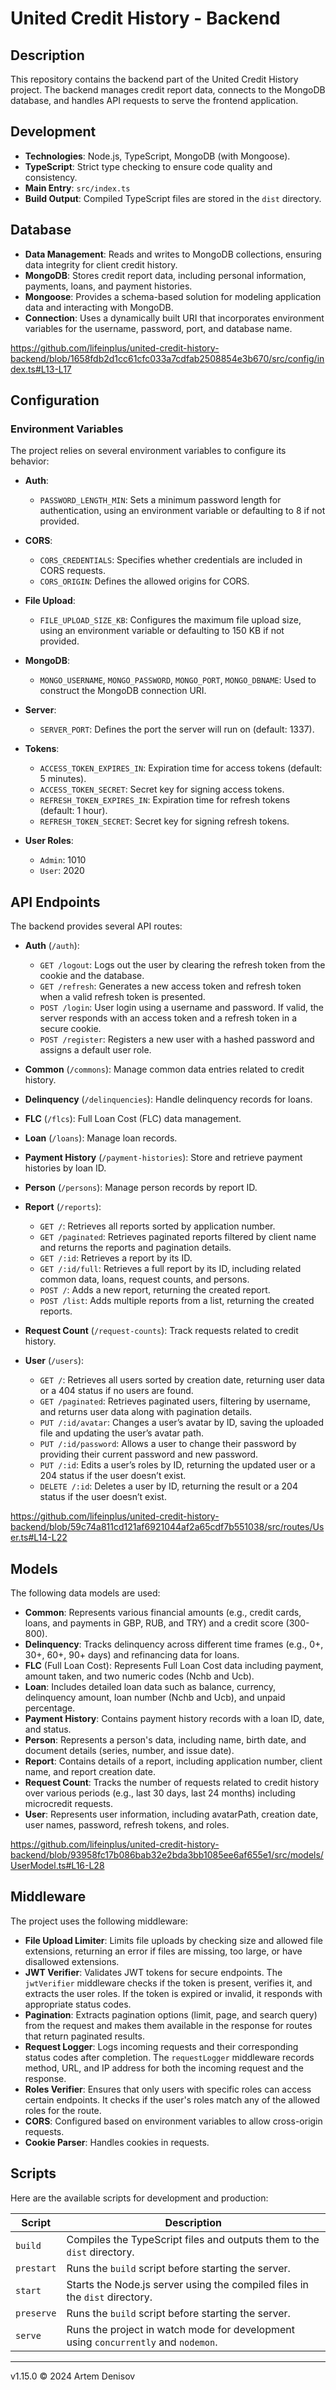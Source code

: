 # United Credit History - Backend

## Description

This repository contains the backend part of the United Credit History project. The backend manages credit report data, connects to the MongoDB database, and handles API requests to serve the frontend application.

## Development

-   **Technologies**: Node.js, TypeScript, MongoDB (with Mongoose).
-   **TypeScript**: Strict type checking to ensure code quality and consistency.
-   **Main Entry**: `src/index.ts`
-   **Build Output**: Compiled TypeScript files are stored in the `dist` directory.

## Database

-   **Data Management**: Reads and writes to MongoDB collections, ensuring data integrity for client credit history.
-   **MongoDB**: Stores credit report data, including personal information, payments, loans, and payment histories.
-   **Mongoose**: Provides a schema-based solution for modeling application data and interacting with MongoDB.
-   **Connection**: Uses a dynamically built URI that incorporates environment variables for the username, password, port, and database name.

https://github.com/lifeinplus/united-credit-history-backend/blob/1658fdb2d1cc61cfc033a7cdfab2508854e3b670/src/config/index.ts#L13-L17

## Configuration

### Environment Variables

The project relies on several environment variables to configure its behavior:

-   **Auth**:

    -   `PASSWORD_LENGTH_MIN`: Sets a minimum password length for authentication, using an environment variable or defaulting to 8 if not provided.

-   **CORS**:

    -   `CORS_CREDENTIALS`: Specifies whether credentials are included in CORS requests.
    -   `CORS_ORIGIN`: Defines the allowed origins for CORS.

-   **File Upload**:

    -   `FILE_UPLOAD_SIZE_KB`: Configures the maximum file upload size, using an environment variable or defaulting to 150 KB if not provided.

-   **MongoDB**:

    -   `MONGO_USERNAME`, `MONGO_PASSWORD`, `MONGO_PORT`, `MONGO_DBNAME`: Used to construct the MongoDB connection URI.

-   **Server**:

    -   `SERVER_PORT`: Defines the port the server will run on (default: 1337).

-   **Tokens**:

    -   `ACCESS_TOKEN_EXPIRES_IN`: Expiration time for access tokens (default: 5 minutes).
    -   `ACCESS_TOKEN_SECRET`: Secret key for signing access tokens.
    -   `REFRESH_TOKEN_EXPIRES_IN`: Expiration time for refresh tokens (default: 1 hour).
    -   `REFRESH_TOKEN_SECRET`: Secret key for signing refresh tokens.

-   **User Roles**:
    -   `Admin`: 1010
    -   `User`: 2020

## API Endpoints

The backend provides several API routes:

-   **Auth** (`/auth`):

    -   `GET /logout`: Logs out the user by clearing the refresh token from the cookie and the database.
    -   `GET /refresh`: Generates a new access token and refresh token when a valid refresh token is presented.
    -   `POST /login`: User login using a username and password. If valid, the server responds with an access token and a refresh token in a secure cookie.
    -   `POST /register`: Registers a new user with a hashed password and assigns a default user role.

-   **Common** (`/commons`): Manage common data entries related to credit history.
-   **Delinquency** (`/delinquencies`): Handle delinquency records for loans.
-   **FLC** (`/flcs`): Full Loan Cost (FLC) data management.
-   **Loan** (`/loans`): Manage loan records.
-   **Payment History** (`/payment-histories`): Store and retrieve payment histories by loan ID.
-   **Person** (`/persons`): Manage person records by report ID.

-   **Report** (`/reports`):

    -   `GET /`: Retrieves all reports sorted by application number.
    -   `GET /paginated`: Retrieves paginated reports filtered by client name and returns the reports and pagination details.
    -   `GET /:id`: Retrieves a report by its ID.
    -   `GET /:id/full`: Retrieves a full report by its ID, including related common data, loans, request counts, and persons.
    -   `POST /`: Adds a new report, returning the created report.
    -   `POST /list`: Adds multiple reports from a list, returning the created reports.

-   **Request Count** (`/request-counts`): Track requests related to credit history.

-   **User** (`/users`):

    -   `GET /`: Retrieves all users sorted by creation date, returning user data or a 404 status if no users are found.
    -   `GET /paginated`: Retrieves paginated users, filtering by username, and returns user data along with pagination details.
    -   `PUT /:id/avatar`: Changes a user’s avatar by ID, saving the uploaded file and updating the user’s avatar path.
    -   `PUT /:id/password`: Allows a user to change their password by providing their current password and new password.
    -   `PUT /:id`: Edits a user’s roles by ID, returning the updated user or a 204 status if the user doesn’t exist.
    -   `DELETE /:id`: Deletes a user by ID, returning the result or a 204 status if the user doesn’t exist.

https://github.com/lifeinplus/united-credit-history-backend/blob/59c74a811cd121af6921044af2a65cdf7b551038/src/routes/User.ts#L14-L22

## Models

The following data models are used:

-   **Common**: Represents various financial amounts (e.g., credit cards, loans, and payments in GBP, RUB, and TRY) and a credit score (300-800).
-   **Delinquency**: Tracks delinquency across different time frames (e.g., 0+, 30+, 60+, 90+ days) and refinancing data for loans.
-   **FLC** (Full Loan Cost): Represents Full Loan Cost data including payment, amount taken, and two numeric codes (Nchb and Ucb).
-   **Loan**: Includes detailed loan data such as balance, currency, delinquency amount, loan number (Nchb and Ucb), and unpaid percentage.
-   **Payment History**: Contains payment history records with a loan ID, date, and status.
-   **Person**: Represents a person's data, including name, birth date, and document details (series, number, and issue date).
-   **Report**: Contains details of a report, including application number, client name, and report creation date.
-   **Request Count**: Tracks the number of requests related to credit history over various periods (e.g., last 30 days, last 24 months) including microcredit requests.
-   **User**: Represents user information, including avatarPath, creation date, user names, password, refresh tokens, and roles.

https://github.com/lifeinplus/united-credit-history-backend/blob/93958fc17b086bab32e2bda3bb1085ee6af655e1/src/models/UserModel.ts#L16-L28

## Middleware

The project uses the following middleware:

-   **File Upload Limiter**: Limits file uploads by checking size and allowed file extensions, returning an error if files are missing, too large, or have disallowed extensions.
-   **JWT Verifier**: Validates JWT tokens for secure endpoints. The `jwtVerifier` middleware checks if the token is present, verifies it, and extracts the user roles. If the token is expired or invalid, it responds with appropriate status codes.
-   **Pagination**: Extracts pagination options (limit, page, and search query) from the request and makes them available in the response for routes that return paginated results.
-   **Request Logger**: Logs incoming requests and their corresponding status codes after completion. The `requestLogger` middleware records method, URL, and IP address for both the incoming request and the response.
-   **Roles Verifier**: Ensures that only users with specific roles can access certain endpoints. It checks if the user's roles match any of the allowed roles for the route.
-   **CORS**: Configured based on environment variables to allow cross-origin requests.
-   **Cookie Parser**: Handles cookies in requests.

## Scripts

Here are the available scripts for development and production:

| Script     | Description                                                                        |
| ---------- | ---------------------------------------------------------------------------------- |
| `build`    | Compiles the TypeScript files and outputs them to the `dist` directory.            |
| `prestart` | Runs the `build` script before starting the server.                                |
| `start`    | Starts the Node.js server using the compiled files in the `dist` directory.        |
| `preserve` | Runs the `build` script before starting the server.                                |
| `serve`    | Runs the project in watch mode for development using `concurrently` and `nodemon`. |

---

v1.15.0 © 2024 Artem Denisov

